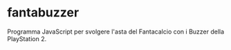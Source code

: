 # fantabuzzer
Programma JavaScript per svolgere l'asta del Fantacalcio con i Buzzer della PlayStation 2.
